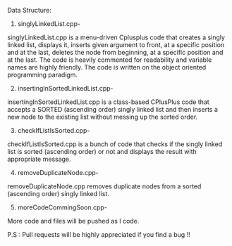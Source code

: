 Data Structure:

1. singlyLinkedList.cpp-

singlyLinkedList.cpp is a menu-driven Cplusplus code that creates a singly linked list, displays it, inserts given argument to front, at a specific position and at the last, deletes the node from beginning, at a specific position and at the last. The code is heavily commented for readability and variable names are highly friendly. The code is written on the object oriented programming paradigm.

2. insertingInSortedLinkedList.cpp-

insertingInSortedLinkedList.cpp is a class-based CPlusPlus code that accepts a SORTED (ascending order) singly linked list and then inserts a new node to the existing list without messing up the sorted order.

3. checkIfListIsSorted.cpp-

checkIfListIsSorted.cpp is a bunch of code that checks if the singly linked list is sorted (ascending order) or not and displays the result with appropriate message.

4. removeDuplicateNode.cpp-

removeDuplicateNode.cpp removes duplicate nodes from a sorted (ascending order) singly linked list.

5. moreCodeCommingSoon.cpp-

More code and files will be pushed as I code.


P.S : Pull requests will be highly appreciated if you find a bug !!
